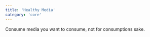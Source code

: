 ```yaml
---
title: 'Healthy Media'
category: 'core'
---
```


Consume media you want to consume, not for consumptions sake.
